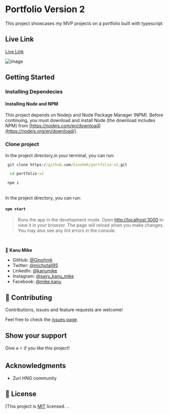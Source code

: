 # Portfolio Version 2

This project showcases my MVP projects on a portfolio built with typescript

## Live Link

[Live Link](https://portfolio-v2-wheat-tau.vercel.app/)

![image](https://user-images.githubusercontent.com/58771507/213883477-dd0afc17-8a89-4bc0-a0a9-1f140a49e9eb.png)

## Getting Started

### Installing Dependecies

#### Installing Node and NPM

This project depends on Nodejs and Node Package Manager (NPM). Before continuing, you must download and install Node (the download includes NPM) from [https://nodejs.com/en/download](https://nodejs.org/en/download/).

### Clone project

In the project directory,in your terminal, you can run:

```cmd
 git clone https://github.com/Ginohmk/portfolio-v2.git
```

```cmd
  cd portfolio-v2
```

```cmd
 npm i
```

<br>
In the project directory, you can run:

#### `npm start`

> Runs the app in the development mode. Open [http://localhost:3000](http://localhost:3000) to view it in your browser. The page will reload when you make changes. You may also see any lint errors in the console.

<br>

👤 **Kanu Mike**

- GitHub: [@Ginohmk](https://github.com/Ginohmk)
- Twitter: [@michotall95](https://www.twitter.com/michotall95)
- LinkedIn: [@kanumike](https://www.linkedin.com/in/kanu-mike-dev/)
- Instagram: [@savy_kanu_mike](https/instagram.com/savy_kanu_mike)
- Facebook: [@mike.kanu](https://www.facebook.com/mike.kanu)

## 🤝 Contributing

Contributions, issues and feature requests are welcome!

Feel free to check the [issues page](https://github.com/Ginohmk/portfolio-v2/issues).

## Show your support

Give a ⭐️ if you like this project!

## Acknowledgments

- Zuri HNG community

## 📝 License

[This project is [MIT](https://github.com/Ginohmk/portfolio-v2/blob/dev/LICENSE) licensed.
..
